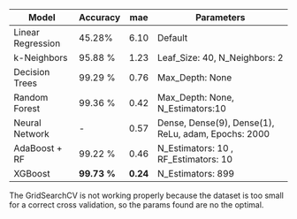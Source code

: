


Model | Accuracy | mae | Parameters
--- | --- | --- | ---
Linear Regression | 45.28% | 6.10 | Default
k-Neighbors | 95.88 % | 1.23 | Leaf_Size: 40, N_Neighbors: 2
Decision Trees | 99.29 % | 0.76 | Max_Depth: None 
Random Forest |  99.36 %| 0.42 | Max_Depth: None, N_Estimators:10
Neural Network | - | 0.57 | Dense, Dense(9), Dense(1), ReLu, adam, Epochs: 2000
AdaBoost + RF| 99.22 % | 0.46 | N_Estimators: 10 , RF_Estimators: 10
XGBoost |**99.73 %** | **0.24** | N_Estimators: 899

The GridSearchCV is not working properly because the dataset is too small for a correct cross validation, so the params found are no the optimal.
